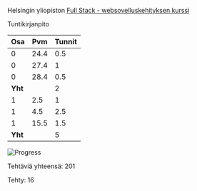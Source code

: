 Helsingin yliopiston [Full Stack - websovelluskehityksen kurssi](https://fullstackopen.com/)

Tuntikirjanpito

| Osa     | Pvm   | Tunnit |
| ---     | ---   | ------ |
| 0       | 24.4  | 0.5    |
| 0       | 27.4  | 1      |
| 0       | 28.4  | 0.5    |
| **Yht** |       | 2      |
| 1       | 2.5   | 1      |
| 1       | 4.5   | 2.5    |
| 1       | 15.5  | 1.5    |
| **Yht** |       | 5      |


![Progress](https://progress-bar.dev/8/)

Tehtäviä yhteensä: 201

Tehty: 16

